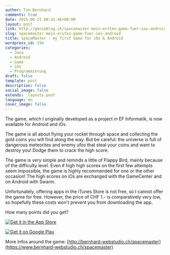 ```yaml
---
author: Tim Bernhard
comments: true
date: 2015-06-21 08:41:46+00:00
layout: post
link: http://genieblog.ch/spacemaster-mein-erstes-game-fuer-ios-android/
slug: spacemaster-mein-erstes-game-fuer-ios-android
title: spaceMaster - my first Game for iOs & Android
wordpress_id: 194
categories:
  - Java
  - Android 
  - Game 
  - iOs 
  - Programmierung
draft: false
template: post
description: false
social_image: false
extends: _layouts.post
language: en
cover_image: false
---
```


The game, which I originally developed as a project in EF Informatik, is now available for Android and iOs.

The game is all about flying your rocket through space and collecting the gold coins you will find along the way.
But be careful: the universe is full of dangerous meteorites and enemy ufos that steal your coins and want to destroy you! Dodge them to crack the high score.

The game is very simple and reminds a little of Flappy Bird, mainly because of the difficulty level.
Even if high high scores on the first few attempts seem impossible, the game is highly recommended for one or the other occasion! The high scores on iOs are exchanged with the GameCenter and on Android with Swarm.

Unfortunately, offering apps in the iTunes Store is not free, so I cannot offer the game for free.
However, the price of CHF 1.- is comparatively very low, so hopefully these costs won't prevent you from downloading the app.

How many points did you get?

[![Get it in the App Store](https://linkmaker.itunes.apple.com/images/badges/en-us/badge_appstore-lrg.svg)](https://web.archive.org/web/20190119012147/https://itunes.apple.com/us/app/ispacemaster/id993483077?mt=8&ign-mpt=uo%3D4)

[![Get it on Google Play](https://developer.android.com/images/brand/de_generic_rgb_wo_45.png)](https://web.archive.org/web/20160130020950/https://play.google.com/store/apps/details?id=ch.genieblog.android)


More Infos around the game: [http://bernhard-webstudio.ch/spacemaster](https://www.bernhard-webstudio.ch/spacemaster)

